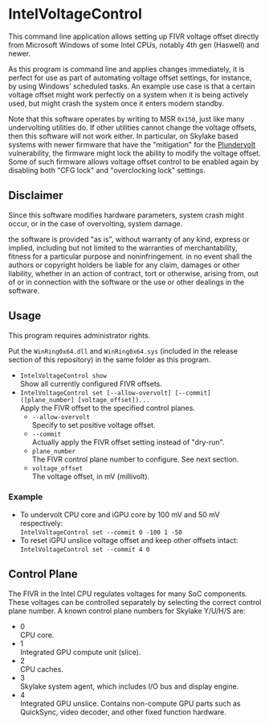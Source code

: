# IntelVoltageControl

This command line application allows setting up FIVR voltage offset directly from Microsoft Windows of some Intel CPUs, notably 4th gen (Haswell) and newer.

As this program is command line and applies changes immediately, it is perfect for use as part of automating voltage offset settings, for instance, by using Windows' scheduled tasks. An example use case is that a certain voltage offset might work perfectly on a system when it is being actively used, but might crash the system once it enters modern standby.

Note that this software operates by writing to MSR `0x150`, just like many undervolting utilities do. If other utilities cannot change the voltage offsets, then this software will not work either. In particular, on Skylake based systems with newer firmware that have the "mitigation" for the [Plundervolt](https://plundervolt.com/) vulnerability, the firmware might lock the ability to modify the voltage offset. Some of such firmware allows voltage offset control to be enabled again by disabling both "CFG lock" and "overclocking lock" settings.

## Disclaimer

Since this software modifies hardware parameters, system crash might occur, or in the case of overvolting, system damage.

the software is provided "as is", without warranty of any kind, express or implied, including but not limited to the warranties of merchantability, fitness for a particular purpose and noninfringement. in no event shall the authors or copyright holders be liable for any claim, damages or other liability, whether in an action of contract, tort or otherwise, arising from, out of or in connection with the software or the use or other dealings in the software.

## Usage

This program requires administrator rights.

Put the `WinRing0x64.dll` and `WinRing0x64.sys` (included in the release section of this repository) in the same folder as this program.

- `IntelVoltageControl show`  
  Show all currently configured FIVR offsets.
- `IntelVoltageControl set [--allow-overvolt] [--commit] ([plane_number] [voltage_offset])...`  
  Apply the FIVR offset to the specified control planes.
  - `--allow-overvolt`  
    Specify to set positive voltage offset.
  - `--commit`  
    Actually apply the FIVR offset setting instead of "dry-run".
  - `plane_number`  
    The FIVR control plane number to configure. See next section.
  - `voltage_offset`  
    The voltage offset, in mV (millivolt).

### Example

- To undervolt CPU core and iGPU core by 100 mV and 50 mV respectively:  
  `IntelVoltageControl set --commit 0 -100 1 -50`
- To reset iGPU unslice voltage offset and keep other offsets intact:  
  `IntelVoltageControl set --commit 4 0`

## Control Plane

The FIVR in the Intel CPU regulates voltages for many SoC components. These voltages can be controlled separately by selecting the correct control plane number. A known control plane numbers for Skylake Y/U/H/S are:

- 0  
  CPU core.
- 1  
  Integrated GPU compute unit (slice).
- 2  
  CPU caches.
- 3  
  Skylake system agent, which includes I/O bus and display engine.
- 4  
  Integrated GPU unslice. Contains non-compute GPU parts such as QuickSync, video decoder, and other fixed function hardware.